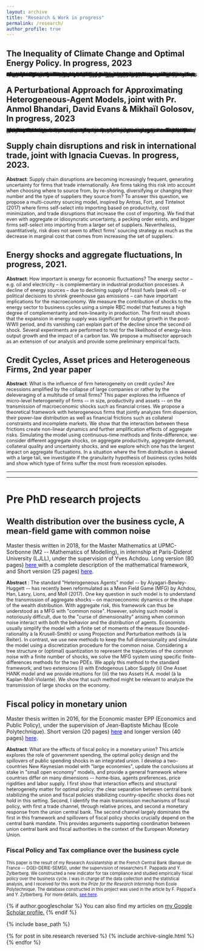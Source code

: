 ```yaml
---
layout: archive
title: "Research & Work in progress"
permalink: /research/
author_profile: true
---
```



## **The Inequality of Climate Change and Optimal Energy Policy**. In progress, 2023


<span style="font-size:0.95em;line-height:-0em;"> **Abstract**: Climate change, caused by rising global temperatures, will disproportionately affect developing economies while hurting relatively less the developed countries responsible for significant greenhouse gas emissions. In this context, what is the optimal policy design for energy taxation in the context of inequality both in impacts and levels of development? Through the lens of an Integrated Assessment Model with heterogeneous countries, I analyze the costs of global warming and the trade-off of reducing emissions. I provide characterization for the Social Cost of Carbon (SCC), the nature of externalities, and the second-best Ramsey policy in this framework. The main finding is that, absent lump-sum transfers across countries, the optimal carbon tax is country-specific and depends on the level of development rather the expected vulnerability of the country. Moreover, the overall level and dynamics of the tax depend on the climate dynamics, the heterogeneity in damages across regions, the redistributive effects of the energy markets between importers and exporters, as well as the path of technology. To overcome the curse of dimensionality in this heterogeneous agents model, I propose a new numerical method relying on the sequential formulation to simulate the model globally, solve for optimal policy and potentially handle aggregate uncertainty.
</span>


## **A Perturbational Approach for Approximating Heterogeneous-Agent Models**,  joint with Pr. Anmol Bhandari, David Evans & Mikhaïl Golosov, In progress, 2023

<span style="font-size:0.95em;line-height:-0em;"> **Abstract**: We develop a new perturbational technique to approximate equilibria of a broad class of stochastic heterogeneous-agent models with complex state spaces, such as multi-dimensional distributions of endogenous variables. A key insight of our approach is that it is possible to analytically characterize first, second, and higher-order approximations of the stochastic process that governs this distributional state. These characterizations have linear recursive structures, and we derive exact expressions for approximating coefficients as solutions to a small-dimensional linear system of equations. To the first order of approximation, our method is as fast and precise as existing state-of-the-art techniques that linearize heterogeneous agent models using so-called “MIT shocks,” but the ability to quickly scale to higher orders enables us to study a broader set of questions, such as the impact of risks, endogenous household portfolio formation, and welfare implications of macroeconomic stabilization policies.
</span>


## **Supply chain disruptions and risk in international trade**, joint with Ignacia Cuevas. In progress, 2023.

<span style="font-size:0.9em;line-height:-1em;"> **Abstract**: Supply chain disruptions are becoming increasingly frequent, generating uncertainty for firms that trade internationally. Are firms taking this risk into account when choosing where to source from, by re-shoring, diversifying or changing their number and the type of suppliers they source from? To answer this question, we propose a multi-country sourcing model, inspired by Antras, Fort, and Tintelnot (2017) where firms self-select into importing based on productivity, cost minimization, and trade disruptions that increase the cost of importing. We find that even with aggregate or idiosyncratic uncertainty, a pecking order exists, and bigger firms self-select into importing from a larger set of suppliers. Nevertheless, quantitatively, risk does not seem to affect firms' sourcing strategy as much as the decrease in marginal cost that comes from increasing the set of suppliers.
</span>


## **Energy shocks and aggregate fluctuations**, In progress, 2021.

<span style="font-size:0.9em;line-height:-1em;"> **Abstract**: How important is energy for economic fluctuations? The energy sector – e.g. oil and electricity – is complementary in industrial production processes. A decline of energy sources – due to declining supply of fossil fuels (peak oil) – or political decisions to shrink greenhouse gas emissions – can have important implications for the macroeconomy. We measure the contribution of shocks to the energy sector to business cycles using a simple RBC model that features a high degree of complementarity and non-linearity in production. The first result shows that the expansion in energy supply was significant for output growth in the post-WWII period, and its vanishing can explain part of the decline since the second oil shock. Several experiments are performed to test for the likelihood of energy-less output growth and the impact of a carbon tax. We propose a multisector approach as an extension of our analysis and provide some preliminary empirical facts.
</span>



## **Credit Cycles, Asset prices and Heterogeneous Firms**, 2nd year paper

<span style="font-size:0.9em;line-height:-1em;"> **Abstract**: What is the influence of firm heterogeneity on credit cycles? Are recessions amplified by the collapse of large companies or rather by the deleveraging of a multitude of small firms? This paper explores the influence of micro-level heterogeneity of firms -- in size, productivity and assets -- on the transmission of macroeconomic shocks such as financial crises. We propose a theoretical framework with heterogeneous firms that jointly analyzes firm dispersion, their power-law distribution as well as financial frictions such as collateral constraints and incomplete markets. We show that the interaction between these frictions create non-linear dynamics and further amplification effects of aggregate risks. Simulating the model using continuous-time methods and finite-difference, we consider different aggregate shocks, on aggregate productivity, aggregate demand, collateral quality and uncertainty shocks, and we explore which one has the largest impact on aggregate fluctuations. In a situation where the firm distribution is skewed with a large tail, we investigate if the granularity hypothesis of business cycles holds and show which type of firms suffer the most from recession episodes.
</span>


<hr />
<hr />

# Pre PhD research projects


## **Wealth distribution over the business cycle, A mean-field game with common noise**
 

Master thesis written in 2018, for the Master Mathematics at UPMC-Sorbonne (M2 -- Mathematics of Modelling), in internship at Paris-Diderot University (LJLL), under the supervision of Yves Achdou.  Long version (80 pages) <a href='https://thomasbourany.github.io/files/MasterThesis_ThomasBourany_MFGwCommonNoise.pdf' style="color:blue"> here </a> with a complete description of the mathematical framework, and Short version (25 pages) <a href='https://thomasbourany.github.io/files/MasterThesis_ThomasBourany_MFGwCommonNoise_short.pdf' style="color:blue"> here</a>. 


<span style="font-size:0.9em;line-height:-1em;"> **Abstract** : The standard "Heterogeneous Agents" model -- by Aiyagari-Bewley-Huggett -- has recently been reformulated as a Mean Field Game (MFG) by Achdou, Han, Lasry, Lions, and Moll (2017). One key question in such model is to understand the transmission of aggregate shocks – on macroeconomic dynamics or the shape of the wealth distribution. With aggregate risk, this framework can thus be understood as a MFG with "common noise". However, solving such model is notoriously difficult, due to the "curse of dimensionality" arising when common noise interact with both the behavior and the distribution of agents. Economists usually simplify the model with a finite set of moments of the measure (bounded-rationality à la Krusell-Smith) or using Projection and Perturbation methods (à la Reiter). In contrast, we use new methods to keep the full dimensionality and simulate the model using a discretization procedure for the common noise. Considering a tree structure or (optimal) quantization to represent the trajectories of the common noise with a finite number of shocks, we solve the MFG system using specific finite-differences methods for the two PDEs. We apply this method to the standard framework, and two extensions (i) with Endogenous Labor Supply (ii) One Asset HANK model and we provide intuitions for (iii) the two Assets H.A. model (à la Kaplan-Moll-Violante). We show that such method might be relevant to analyze the transmission of large shocks on the economy. 
</span>



## **Fiscal policy in monetary union**

Master thesis written in 2016, for the Economic master EPP (Economics and Public Policy), under the supervision of Jean-Baptiste Michau (Ecole Polytechnique). Short version (20 pages) <a href='https://thomasbourany.github.io/files/Master-thesis-short-ThomasBourany.pdf' style="color:blue"> here</a> and  longer version (40 pages) <a href='https://thomasbourany.github.io/files/Master-thesis-ThomasBourany.pdf' style="color:blue"> here</a>.

<span style="font-size:0.9em;line-height:-1em;"> **Abstract**: What are the effects of fiscal policy in a monetary union? This article explores the role of government spending, the optimal policy design and the spillovers of public spending shocks in an integrated union. I develop a two-countries New Keynesian model with "large economies", update the conclusions at stake in "small open economy" models, and provide a general framework where countries differ on many dimensions -- home-bias, agents preferences, price rigidities and labor supply. I first show that interaction effects and structural heterogeneity matter for optimal policy: the clear separation between central bank stabilizing the union and fiscal policies stabilizing country-specific shocks does not hold in this setting. Second, I identify the main transmission mechanisms of fiscal policy, with first a trade channel, through relative prices, and second a monetary response from the union central bank. The second channel largely dominates the first in this framework and spillovers of fiscal policy shocks crucially depend on the central bank mandate. This provides arguments supporting coordination between union central bank and fiscal authorities in the context of the European Monetary Union. 
</span>



### **Fiscal Policy and Tax compliance over the business cycle**

<span style="font-size:0.8em;line-height:-1em;"> This paper is the result of my Research Assistantship at the French Central Bank (Banque de France -- DGEI-DERIE-SEMSI), under the supervision of researchers F. Pappada and Y. Zylberberg. We constructed a new indicator for tax compliance and studied empirically fiscal policy over the business cycle. I was in charge of the data collection and the statistical analysis, and I received for this work the <i>Prize for the Research Internship</i> from Ecole Polytechnique. The database constructed in this project was used in the article by F. Pappad\'a and Y. Zylberberg. For more details, <a href='https://sites.google.com/site/francescopappada/austerity' style="color:blue">see here</a>.
</span>



{% if author.googlescholar %}
  You can also find my articles on <u><a href="{{author.googlescholar}}">my Google Scholar profile</a>.</u>
{% endif %}

{% include base_path %}

{% for post in site.research reversed %}
  {% include archive-single.html %}
{% endfor %}
